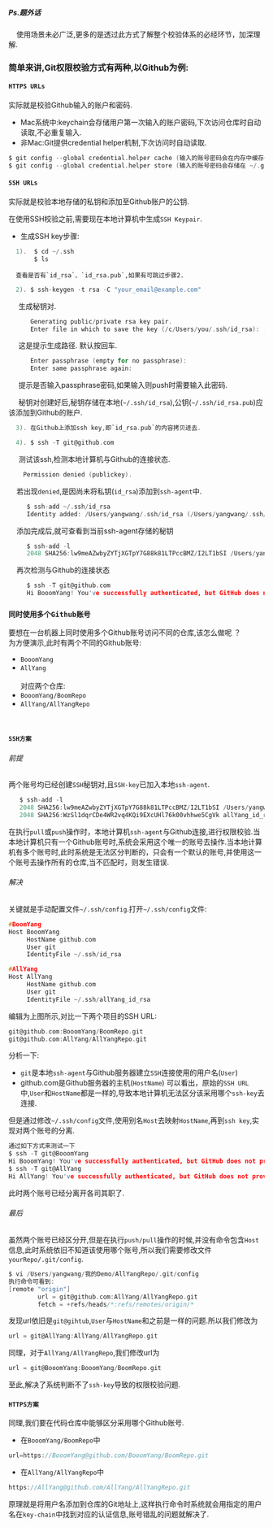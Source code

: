 ##### Ps.题外话
     使用场景未必广泛,更多的是透过此方式了解整个校验体系的必经环节，加深理解.

### 简单来讲,Git权限校验方式有两种,以Github为例: 
    
#### `HTTPS URLs`<br>
实际就是校验Github输入的账户和密码.
    
* Mac系统中:keychain会存储用户第一次输入的账户密码,下次访问仓库时自动读取,不必重复输入.<br>
* 非Mac:Git提供credential helper机制,下次访问时自动读取.
```c
$ git config --global credential.helper cache (输入的账号密码会在内存中缓存一段时间,默认15分钟)
$ git config --global credential.helper store (输入的账号密码会存储在 ~/.git-credentials中)   
```
#### `SSH URLs`
实际就是校验本地存储的私钥和添加至Github账户的公钥.     

在使用SSH校验之前,需要现在本地计算机中生成`SSH Keypair`.

* 生成SSH key步骤: 
```c
  1).  $ cd ~/.ssh  
       $ ls
```
      查看是否有`id_rsa`、`id_rsa.pub`,如果有可跳过步骤2.
```c
  2). $ ssh-keygen -t rsa -C "your_email@example.com"
```
      生成秘钥对. 
```c      
      Generating public/private rsa key pair.
      Enter file in which to save the key (/c/Users/you/.ssh/id_rsa): [Press enter] 
```
      这是提示生成路径. 默认按回车.
```c      
      Enter passphrase (empty for no passphrase): 
      Enter same passphrase again:
```
      提示是否输入passphrase密码,如果输入则push时需要输入此密码. <br>
      
      秘钥对创建好后,秘钥存储在本地(`~/.ssh/id_rsa`),公钥(`~/.ssh/id_rsa.pub`)应该添加到Github的账户.<br>
```c      
  3). 在Github上添加ssh key,即`id_rsa.pub`的内容拷贝进去. 
```  
```c  
  4). $ ssh -T git@github.com
```  
      测试该ssh,检测本地计算机与Github的连接状态. 
      
```c
    Permission denied (publickey).
```
      若出现`denied`,是因尚未将私钥(`id_rsa`)添加到`ssh-agent`中.
```c
     $ ssh-add ~/.ssh/id_rsa
     Identity added: /Users/yangwang/.ssh/id_rsa (/Users/yangwang/.ssh/id_rsa)
```     
      添加完成后,就可查看到当前ssh-agent存储的秘钥
```c
     $ ssh-add -l
     2048 SHA256:lw9meAZwbyZYTjXGTpY7G88k81LTPccBMZ/I2LT1bSI /Users/yangwang/.ssh/id_rsa (RSA)
```  
      再次检测与Github的连接状态
```c
     $ ssh -T git@github.com
     Hi BooomYang! You've successfully authenticated, but GitHub does not provide shell access.
```
### `同时使用多个Github账号`  

要想在一台机器上同时使用多个Github账号访问不同的仓库,该怎么做呢 ？ <br>
为方便演示,此时有两个不同的Github账号:
* `BooomYang` 
* `AllYang`  
<br>对应两个仓库: 
* `BooomYang/BoomRepo`
* `AllYang/AllYangRepo`
<br>

#### `SSH方案`
###### 前提 
两个账号均已经创建`SSH`秘钥对,且`SSH-key`已加入本地`ssh-agent`.
```c
   $ ssh-add -l
   2048 SHA256:lw9meAZwbyZYTjXGTpY7G88k81LTPccBMZ/I2LT1bSI /Users/yangwang/.ssh/id_rsa (RSA)
   2048 SHA256:WzSl1dqrCDe4WR2vq4KQi9EXcUHl76k00vhhwe5CgVk allYang_id_rsa (RSA)
```
在执行`pull`或`push`操作时，本地计算机`ssh-agent`与Github连接,进行权限校验.当本地计算机只有一个Github账号时,系统会采用这个唯一的账号去操作.当本地计算机有多个账号时,此时系统是无法区分判断的，只会有一个默认的账号,并使用这一个账号去操作所有的仓库,当不匹配时，则发生错误.    
###### 解决
关键就是手动配置文件`~/.ssh/config`.打开`~/.ssh/config`文件: 
```c
#BoomYang
Host BooomYang
     HostName github.com
     User git
     IdentityFile ~/.ssh/id_rsa

#AllYang
Host AllYang
     HostName github.com
     User git
     IdentityFile ~/.ssh/allYang_id_rsa

```
编辑为上图所示,对比一下两个项目的SSH URL: 
```c
git@github.com:BooomYang/BoomRepo.git
git@github.com:AllYang/AllYangRepo.git
```

分析一下:<br>
* `git`是本地`ssh-agent`与Github服务器建立`SSH`连接使用的用户名(`User`)
* github.com是Github服务器的主机(`HostName`)
可以看出，原始的`SSH URL`中,`User`和`HostName`都是一样的,导致本地计算机无法区分该采用哪个`ssh-key`去连接.<br>

但是通过修改`~/.ssh/config`文件,使用别名`Host`去映射`HostName`,再到`ssh key`,实现对两个账号的分离.
```c
通过如下方式来测试一下
$ ssh -T git@BooomYang
Hi BooomYang! You've successfully authenticated, but GitHub does not provide shell access.
$ ssh -T git@AllYang
Hi AllYang! You've successfully authenticated, but GitHub does not provide shell access.
```
此时两个账号已经分离开各司其职了.

###### 最后
虽然两个账号已经区分开,但是在执行`push/pull`操作的时候,并没有命令包含`Host`信息,此时系统依旧不知道该使用哪个账号,所以我们需要修改文件`yourRepo/.git/config`.
```c
$ vi /Users/yangwang/我的Demo/AllYangRepo/.git/config
执行命令可看到: 
[remote "origin"]
        url = git@github.com:AllYang/AllYangRepo.git
        fetch = +refs/heads/*:refs/remotes/origin/*
```
发现url依旧是`git@gihtub`,`User`与`HostName`和之前是一样的问题.所以我们修改为
```c
url = git@AllYang:AllYang/AllYangRepo.git
```
同理，对于`AllYang/AllYangRepo`,我们修改url为
```c
url = git@BooomYang:BooomYang/BoomRepo.git
```
至此,解决了系统判断不了`ssh-key`导致的权限校验问题.

#### `HTTPS方案`
同理,我们要在代码仓库中能够区分采用哪个Github账号. <br>
* 在`BooomYang/BoomRepo`中 
```c
url=https://BooomYang@github.com/BooomYang/BoomRepo.git
```
* 在`AllYang/AllYangRepo`中
```c
https://AllYang@github.com/AllYang/AllYangRepo.git
```
原理就是将用户名添加到仓库的Git地址上,这样执行命令时系统就会用指定的用户名在`key-chain`中找到对应的认证信息,账号错乱的问题就解决了.
